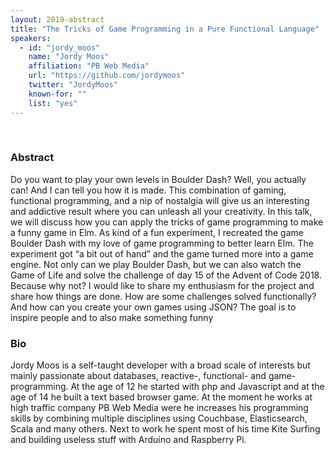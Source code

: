 ```yaml
---
layout: 2019-abstract
title: "The Tricks of Game Programming in a Pure Functional Language"
speakers:
  - id: "jordy_moos"
    name: "Jordy Moos"
    affiliation: "PB Web Media"
    url: "https://github.com/jordymoos"
    twitter: "JordyMoos"
    known-for: ""
    list: "yes"
---
```


<br/>

### Abstract

Do you want to play your own levels in Boulder Dash? Well, you actually can! And I can tell you how it is made. This combination of gaming, functional programming, and a nip of nostalgia will give us an interesting and addictive result where you can unleash all your creativity. In this talk, we will discuss how you can apply the tricks of game programming to make a funny game in Elm. As kind of a fun experiment, I recreated the game Boulder Dash with my love of game programming to better learn Elm. The experiment got “a bit out of hand” and the game turned more into a game engine. Not only can we play Boulder Dash, but we can also watch the Game of Life and solve the challenge of day 15 of the Advent of Code 2018. Because why not? I would like to share my enthusiasm for the project and share how things are done. How are some challenges solved functionally? And how can you create your own games using JSON? The goal is to inspire people and to also make something funny

### Bio

Jordy Moos is a self-taught developer with a broad scale of interests but mainly passionate about databases, reactive-, functional- and game- programming. At the age of 12 he started with php and Javascript and at the age of 14 he built a text based browser game. At the moment he works at high traffic company PB Web Media were he increases his programming skills by combining multiple disciplines using Couchbase, Elasticsearch, Scala and many others. Next to work he spent most of his time Kite Surfing and building useless stuff with Arduino and Raspberry Pi.


